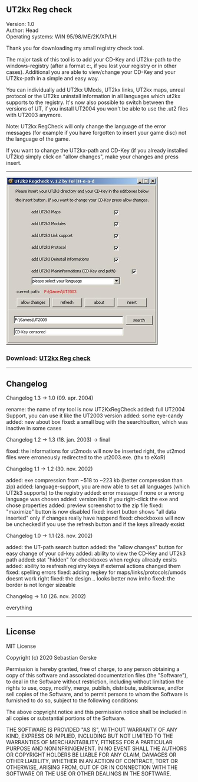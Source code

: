 ## UT2kx Reg check

Version: 1.0  
Author: Head  
Operating systems: WIN 95/98/ME/2K/XP/LH

Thank you for downloading my small registry check tool.

The major task of this tool is to add your CD-Key and UT2kx-path to the windows-registry (after a format c:, if you lost your registry or in other cases). Additional you are able to view/change your CD-Key and your UT2kx-path in a simple and easy way.

You can individually add UT2kx UMods, UT2kx links, UT2kx maps, unreal protocol or the UT2kx uninstall information in all languages which ut2kx supports to the registry.
It's now also possible to switch between the versions of UT, if you install UT2004 you won't be able to use the .ut2 files with UT2003 anymore.

Note: UT2kx RegCheck will only change the language of the error messages (for example if you have forgotten to insert your game disc) not the language of the game.

If you want to change the UT2kx-path and CD-Key (if you already installed UT2kx) simply click on "allow changes", make your changes and press insert.

---

![UT2kx Reg check](images/UT2k3Regcheck12.jpg)

### Download: [UT2kx Reg check](https://www.utzone.de/forum/downloads.php?do=file&id=3465)

---

## Changelog

Changelog 1.3 -> 1.0 (09. apr. 2004)

rename: the name of my tool is now UT2KxRegCheck
added: full UT2004 Support, you can use it like the UT2003 version
added: some eye-candy
added: new about box
fixed: a small bug with the searchbutton, which was inactive in some cases

Changelog 1.2 -> 1.3 (18. jan. 2003) -> final

fixed: the informations for ut2mods will now be inserted right, the ut2mod files
were erroneously redirected to the ut2003.exe. (thx to eXoR)

Changelog 1.1 -> 1.2 (30. nov. 2002)

added: exe compression from ~518 to ~223 kb (better compression than zip)
added: language-support, you are now able to set all languages (which UT2k3
supports) to the registry
added: error message if none or a wrong language was chosen
added: version info if you right-click the exe and chose properties
added: preview screenshot to the zip file
fixed: "maximize" button is now disabled
fixed: insert button shows "all data inserted" only if changes really have
happend
fixed: checkboxes will now be unchecked if you use the refresh button and if
the keys allready exsist

Changelog 1.0 -> 1.1 (28. nov. 2002)

added: the UT-path search button
added: the "allow changes" button for easy change of your cd-key
added: ability to view the CD-Key and UT2k3 path
added: stat "hidden" for checkboxes when regkey allready exsits
added: ability to resfresh registry keys if external actions changed them
fixed: spelling errors
fixed: adding regkey for maps/links/protocols/umods doesnt work right
fixed: the design .. looks better now imho
fixed: the border is not longer sizeable

Changelog -> 1.0 (26. nov. 2002)

everything

---

## License

MIT License

Copyright (c) 2020 Sebastian Gerske

Permission is hereby granted, free of charge, to any person obtaining a copy
of this software and associated documentation files (the "Software"), to deal
in the Software without restriction, including without limitation the rights
to use, copy, modify, merge, publish, distribute, sublicense, and/or sell
copies of the Software, and to permit persons to whom the Software is
furnished to do so, subject to the following conditions:

The above copyright notice and this permission notice shall be included in all
copies or substantial portions of the Software.

THE SOFTWARE IS PROVIDED "AS IS", WITHOUT WARRANTY OF ANY KIND, EXPRESS OR
IMPLIED, INCLUDING BUT NOT LIMITED TO THE WARRANTIES OF MERCHANTABILITY,
FITNESS FOR A PARTICULAR PURPOSE AND NONINFRINGEMENT. IN NO EVENT SHALL THE
AUTHORS OR COPYRIGHT HOLDERS BE LIABLE FOR ANY CLAIM, DAMAGES OR OTHER
LIABILITY, WHETHER IN AN ACTION OF CONTRACT, TORT OR OTHERWISE, ARISING FROM,
OUT OF OR IN CONNECTION WITH THE SOFTWARE OR THE USE OR OTHER DEALINGS IN THE
SOFTWARE.

